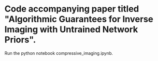 # Code accompanying paper titled "Algorithmic Guarantees for Inverse Imaging with Untrained Network Priors".

Run the python notebook compressive_imaging.ipynb.
